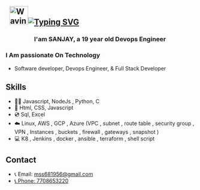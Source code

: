 ## &nbsp; <img src="https://c.tenor.com/oqyUP8ollp8AAAAi/amphibia-anne-boonchuy.gif" alt="Waving hand" width="50px">[![Typing SVG](https://readme-typing-svg.herokuapp.com/?font=Ubuntu&color=%2336BCF7&vCenter=true&height=35&lines=root%40SANJAY_M~%23+whoami;%E2%9C%93+Devops+Engineer;%E2%9C%93+Cloud+Engineer+;%E2%9C%93+Web+Developer+;%E2%9C%93+FullStack+Developer+;%E2%9C%93+Blogger+;%E2%9C%93+Youtuber+;%E2%9C%93+Automation+Developer+)](https://git.io/typing-svg)



###

### <h3 align="center">I'am SANJAY, a 19 year old Devops Engineer</h3>

###

### I Am passionate On Technology

  <ul>
      <li>Software developer, Devops Engineer, & Full Stack Developer</li>
  </ul>

## Skills 

  <ul>
    <li>🧑‍💻 Javascript, NodeJs , Python, C </li>
    <li>🚀 Html, CSS, Javascript </li>
    <li>💿 Sql, Excel </li>
    <li>☁️  Linux, AWS , GCP , Azure (VPC , subnet , route table , security group , VPN , Instances , buckets , firewall , gateways , snapshot ) </li>
    <li>💻 K8 , Jenkins , docker , ansible , terraform , shell script </li>
  </ul>

## Contact

  <ul>
    <li>📞 Email: <a href="mailto:mss681956@gmail.com">mss681956@gmail.com</li>
    <li>📞 Phone: <a href="tel:+91770-865-3220">7708653220</li>
  </ul>


